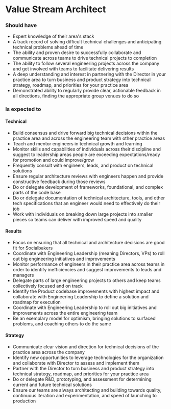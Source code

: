 Value Stream Architect
========================
 

 
### Should have
* Expert knowledge of their area's stack
* A track record of solving difficult technical challenges and anticipating technical problems ahead of time
* The ability and proven desire to successfully collaborate and communicate across teams to drive technical projects to completion
* The ability to follow several engineering projects across the company and get involved with teams to facilitate delivering results
* A deep understanding and interest in partnering with the Director in your practice area to turn business and product strategy into technical strategy, roadmap, and priorities for your practice area
* Demonstrated ability to regularly provide clear, actionable feedback in all directions, finding the appropriate group venues to do so

### Is expected to
#### Technical
* Build consensus and drive forward big technical decisions within the practice area and across the engineering team with other practice areas
* Teach and mentor engineers in technical growth and learning
* Monitor skills and capabilities of individuals across their discipline and suggest to leadership areas people are exceeding expectations/ready for promotion and could improve/grow
* Frequently consult with  engineers, leads, and product on technical solutions
* Ensure regular architecture reviews with engineers happen and provide constructive feedback during those reviews
* Do or delegate development of frameworks, foundational, and complex parts of the code base
* Do or delegate documentation of technical architecture, tools, and other tech specifications that an engineer would need to effectively do their job
* Work with individuals on breaking down large projects into smaller pieces so teams can deliver with improved speed and quality 

#### Results
* Focus on ensuring that all technical and architecture decisions are good fit for Socialbakers 
* Coordinate with Engineering Leadership (meaning Directors, VPs) to roll out big engineering initiatives and improvements
* Monitor performance of engineers in their practice area across teams in order to identify inefficiencies and suggest improvements to leads and managers
* Delegate parts of large engineering projects to others and keep teams collectively focused and on track
* Identify the Product codebase improvements with highest impact and collaborate with Engineering Leadership to define a solution and roadmap for execution
* Coordinate with Engineering Leadership to roll out big initiatives and improvements across the entire engineering team
* Be an exemplary model for optimism, bringing solutions to surfaced problems, and coaching others to do the same
 
#### Strategy
* Communicate clear vision and direction for technical decisions of the practice area across the company
* Identify new opportunities to leverage technologies for the organization and collaborate with Director to assess and implement them
* Partner with the Director to turn business and product strategy into technical strategy, roadmap, and priorities for your practice area
* Do or delegate R&D, prototyping, and assessment for determining current and future technical solutions
* Ensure our teams are always architecting and building towards quality, continuous iteration and experimentation, and speed of launching to production
